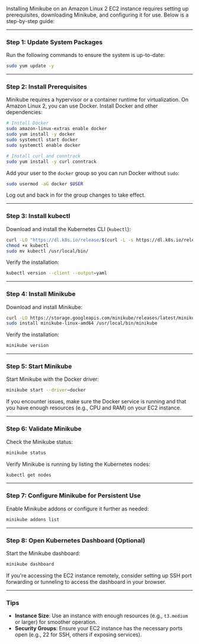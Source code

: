 Installing Minikube on an Amazon Linux 2 EC2 instance requires setting up prerequisites, downloading Minikube, and configuring it for use. Below is a step-by-step guide:

---

### **Step 1: Update System Packages**
Run the following commands to ensure the system is up-to-date:
```bash
sudo yum update -y
```

---

### **Step 2: Install Prerequisites**
Minikube requires a hypervisor or a container runtime for virtualization. On Amazon Linux 2, you can use Docker. Install Docker and other dependencies:
```bash
# Install Docker
sudo amazon-linux-extras enable docker
sudo yum install -y docker
sudo systemctl start docker
sudo systemctl enable docker

# Install curl and conntrack
sudo yum install -y curl conntrack
```

Add your user to the `docker` group so you can run Docker without `sudo`:
```bash
sudo usermod -aG docker $USER
```

Log out and back in for the group changes to take effect.

---

### **Step 3: Install kubectl**
Download and install the Kubernetes CLI (`kubectl`):
```bash
curl -LO "https://dl.k8s.io/release/$(curl -L -s https://dl.k8s.io/release/stable.txt)/bin/linux/amd64/kubectl"
chmod +x kubectl
sudo mv kubectl /usr/local/bin/
```

Verify the installation:
```bash
kubectl version --client --output=yaml
```

---

### **Step 4: Install Minikube**
Download and install Minikube:
```bash
curl -LO https://storage.googleapis.com/minikube/releases/latest/minikube-linux-amd64
sudo install minikube-linux-amd64 /usr/local/bin/minikube
```

Verify the installation:
```bash
minikube version
```

---

### **Step 5: Start Minikube**
Start Minikube with the Docker driver:
```bash
minikube start --driver=docker
```

If you encounter issues, make sure the Docker service is running and that you have enough resources (e.g., CPU and RAM) on your EC2 instance.

---

### **Step 6: Validate Minikube**
Check the Minikube status:
```bash
minikube status
```

Verify Minikube is running by listing the Kubernetes nodes:
```bash
kubectl get nodes
```

---

### **Step 7: Configure Minikube for Persistent Use**
Enable Minikube addons or configure it further as needed:
```bash
minikube addons list
```

---

### **Step 8: Open Kubernetes Dashboard (Optional)**
Start the Minikube dashboard:
```bash
minikube dashboard
```

If you're accessing the EC2 instance remotely, consider setting up SSH port forwarding or tunneling to access the dashboard in your browser.

---

### **Tips**
- **Instance Size**: Use an instance with enough resources (e.g., `t3.medium` or larger) for smoother operation.
- **Security Groups**: Ensure your EC2 instance has the necessary ports open (e.g., 22 for SSH, others if exposing services).